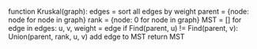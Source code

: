 function Kruskal(graph):
    edges = sort all edges by weight
    parent = {node: node for node in graph}
    rank = {node: 0 for node in graph}
    MST = []
    for edge in edges:
        u, v, weight = edge
        if Find(parent, u) != Find(parent, v):
            Union(parent, rank, u, v)
            add edge to MST
    return MST
